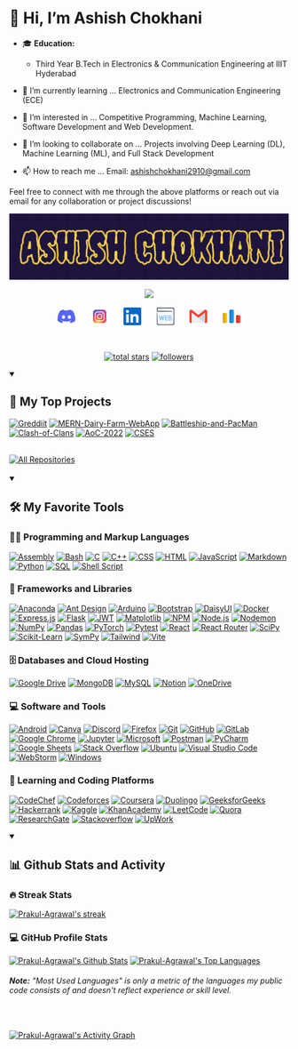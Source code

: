 # 👋 Hi, I’m Ashish Chokhani

- 🎓 **Education:** 
  - Third Year B.Tech in Electronics & Communication Engineering at IIIT Hyderabad

- 🌱 I’m currently learning ... Electronics and Communication Engineering (ECE)
- 👀 I’m interested in ... Competitive Programming, Machine Learning, Software Development and Web Development.
- 💞️ I’m looking to collaborate on ... Projects involving Deep Learning (DL), Machine Learning (ML), and Full Stack Development
- 📫 How to reach me ... Email: ashishchokhani2910@gmail.com

Feel free to connect with me through the above platforms or reach out via email for any collaboration or project discussions!


<p align="center">
  <a href="https://github.com/Ashish-Chokhani">
    <img src="assets/Name.png" alt="Ashish Chokhani" /></a>
</p>

<p align="center">
  <!-- Typing SVG -->
  <a href="https://github.com/DenverCoder1/readme-typing-svg">
    <img src="https://readme-typing-svg.demolab.com/?lines=Full-stack%20web%20developer;Python%20Enthusiast;Competitive%20Programmer;4%2B%20years%20of%20coding%20experience;Always%20learning%20new%20things&font=Fira%20Code&center=true&width=440&height=45&color=f75c7e&vCenter=true&pause=1000&size=22" /></a>
</p>

<!-- Social icons section -->
<p align="center">
  <a href="https://discordapp.com/users/ashishchokhani" alt="Discord" title="Discord"><img width="32px" src="assets/discord.svg"/></a>
  &#8287;&#8287;&#8287;&#8287;&#8287;
  <a href="https://www.instagram.com/ashishchokhani2910?igsh=b29yOHM5MmYxbWZj" alt="Instagram" title="Instagram"><img width="32px" src="assets/instagram.svg"/></a>
  &#8287;&#8287;&#8287;&#8287;&#8287;
  <a href="https://www.linkedin.com/in/ashish-chokhani-9991ba227" alt="LinkedIn" title="LinkedIn"><img width="32px" src="assets/linkedin.svg"/></a>
  &#8287;&#8287;&#8287;&#8287;&#8287;
  <!-- <a href="https://discordapp.com/users/740442954765959240" alt="Web" title="Personal Website"> -->
  <a href="#"><img width="32px" src="assets/website.svg"/></a>
  <!-- </a> -->
  &#8287;&#8287;&#8287;&#8287;&#8287;
  <a href="mailto:ashishchokhani2910@gmail.com" alt="Gmail" title="Email"><img width="32px" src="assets/gmail.svg"/></a>
  &#8287;&#8287;&#8287;&#8287;&#8287;
  <a href="https://codeforces.com/profile/Cleverfox" alt="Codeforces" title="Codeforces"><img width="32px" src="assets/codeforces.svg"/></a>
</p>

<br/>

<!-- Social badges section -->
<p align="center">
  <a href="https://github.com/Prakul-Agrawal?tab=repositories&sort=stargazers">
    <img alt="total stars" title="Total stars on GitHub" src="https://custom-icon-badges.demolab.com/github/stars/Prakul-Agrawal?color=55960c&style=for-the-badge&labelColor=488207&logo=star"/></a>
  <a href="https://github.com/Prakul-Agrawal?tab=followers">
    <img alt="followers" title="Follow me on Github" src="https://custom-icon-badges.demolab.com/github/followers/Prakul-Agrawal?color=236ad3&labelColor=1155ba&style=for-the-badge&logo=person-add&label=Follow&logoColor=white"/></a>
</p>

<details open> 
  <summary><h2>📘 My Top Projects</h2></summary>

  <!-- Small repo cards - https://github.com/DenverCoder1/github-readme-stats -->
  <p align="left">
    <a href="https://github.com/Prakul-Agrawal/Greddiit"><img width="280" src="https://denvercoder1-github-readme-stats.vercel.app/api/pin/?username=Prakul-Agrawal&repo=Greddiit&theme=react&bg_color=1F222E&title_color=F85D7F&hide_border=true&icon_color=F8D866&show_icons=false" alt="Greddiit"></a>
    <a href="https://github.com/Prakul-Agrawal/MERN-Dairy-Farm-WebApp"><img width="280" src="https://denvercoder1-github-readme-stats.vercel.app/api/pin?username=Prakul-Agrawal&repo=MERN-Dairy-Farm-WebApp&theme=react&bg_color=1F222E&title_color=F85D7F&hide_border=true&icon_color=F8D866&show_icons=false" alt="MERN-Dairy-Farm-WebApp"></a>
    <a href="https://github.com/Prakul-Agrawal/Battleship-and-PacMan"><img width="280" src="https://denvercoder1-github-readme-stats.vercel.app/api/pin/?username=Prakul-Agrawal&repo=Battleship-and-PacMan&theme=react&bg_color=1F222E&title_color=F85D7F&hide_border=true&icon_color=F8D866&show_icons=false" alt="Battleship-and-PacMan"></a>
    <a href="https://github.com/Prakul-Agrawal/Clash-of-Clans"><img width="280" src="https://denvercoder1-github-readme-stats.vercel.app/api/pin/?username=Prakul-Agrawal&repo=Clash-of-Clans&theme=react&bg_color=1F222E&title_color=F85D7F&hide_border=true&icon_color=F8D866&show_icons=false" alt="Clash-of-Clans"></a>
    <a href="https://github.com/Prakul-Agrawal/AoC-2022"><img width="280" src="https://denvercoder1-github-readme-stats.vercel.app/api/pin/?username=Prakul-Agrawal&repo=AoC-2022&theme=react&bg_color=1F222E&title_color=F85D7F&hide_border=true&icon_color=F8D866&show_icons=false" alt="AoC-2022"></a>
    <a href="https://github.com/Prakul-Agrawal/CSES"><img width="280" src="https://denvercoder1-github-readme-stats.vercel.app/api/pin/?username=Prakul-Agrawal&repo=CSES&theme=react&bg_color=1F222E&title_color=F85D7F&hide_border=true&icon_color=F8D866&show_icons=false" alt="CSES"></a>
  </p>

  <br>
  <a href="https://github.com/Prakul-Agrawal?tab=repositories&sort=stargazers"><img alt="All Repositories" title="All Repositories" src="https://custom-icon-badges.demolab.com/badge/-Click%20Here%20For%20All%20My%20Repos-1F222E?style=for-the-badge&logoColor=white&logo=repo"/></a>
  <br><br>
</details>

<!-- <details> --> 
<!--  <summary><h2>📕 Top Projects I've Contributed To</h2></summary> --> 

<!--  <p align="left"> --> 
<!-- Example for future projects -->
<!-- <a href="https://github.com/pallets/flask"><img width="278" src="https://denvercoder1-github-readme-stats.vercel.app/api/pin/?username=pallets&repo=flask&theme=react&bg_color=1F222E&title_color=F85D7F&hide_border=true&icon_color=F8D866&show_icons=false&show_description=false" alt="flask"></a> -->
<!--  </p> --> 

<!--  <p align="left"> --> 
<!--  </p> --> 
<!--  <br> --> 
<!-- <a href="https://github.com/DenverCoderOne/My-Contributions/blob/main/README.md"> -->
<!--  <a href="#"> --> 
<!--  <img alt="All Repositories" title="All Repositories" src="https://custom-icon-badges.demolab.com/badge/-Click%20Here%20For%20All%20My%20Forks-1F222E?style=for-the-badge&logoColor=white&logo=fork"/> --> 
<!--  </a> --> 
<!--  <br><br> --> 
<!-- </details> --> 

<details open> 
  <summary><h2>🛠️ My Favorite Tools</h2></summary>
  <!-- Badges are from https://github.com/Ileriayo/markdown-badges -->

  <h3>👨‍💻 Programming and Markup Languages</h3>

  <p>
      <a href="#"><img alt="Assembly" src="https://custom-icon-badges.demolab.com/badge/Assembly-525252.svg?logo=asm-hex&logoColor=white"></a>
      <a href="#"><img alt="Bash" src="https://img.shields.io/badge/Bash-121011.svg?logo=gnu-bash&logoColor=white"></a>
      <a href="#"><img alt="C" src="https://custom-icon-badges.demolab.com/badge/C-03599C.svg?logo=c-in-hexagon&logoColor=white"></a>
      <a href="#"><img alt="C++" src="https://custom-icon-badges.demolab.com/badge/C++-9C033A.svg?logo=cpp2&logoColor=white"></a>
      <a href="#"><img alt="CSS" src="https://img.shields.io/badge/CSS-1572B6.svg?logo=css3&logoColor=white"></a>
      <a href="#"><img alt="HTML" src="https://img.shields.io/badge/HTML-E34F26.svg?logo=html5&logoColor=white"></a>
      <a href="#"><img alt="JavaScript" src="https://img.shields.io/badge/JavaScript-F7DF1E.svg?logo=javascript&logoColor=black"></a>
      <a href="#"><img alt="Markdown" src="https://img.shields.io/badge/Markdown-000000.svg?logo=markdown&logoColor=white"></a>
      <a href="#"><img alt="Python" src="https://img.shields.io/badge/Python-14354C.svg?logo=python&logoColor=white"></a>
      <a href="#"><img alt="SQL" src="https://custom-icon-badges.demolab.com/badge/SQL-025E8C.svg?logo=database&logoColor=white"></a>
      <a href="#"><img alt="Shell Script" src="https://img.shields.io/badge/Shell%20Script-%23121011.svg?logo=gnu-bash&logoColor=white"></a>
  </p>

  <h3>🧰 Frameworks and Libraries</h3>

  <p>
      <a href="#"><img alt="Anaconda" src="https://img.shields.io/badge/Anaconda-%2344A833.svg?logo=anaconda&logoColor=white"></a>
      <a href="#"><img alt="Ant Design" src="https://img.shields.io/badge/-Ant%20Design-%230170FE?logo=ant-design&logoColor=white"></a>
      <a href="#"><img alt="Arduino" src="https://img.shields.io/badge/-Arduino-00979D?logo=Arduino&logoColor=white"></a>
      <a href="#"><img alt="Bootstrap" src="https://img.shields.io/badge/Bootstrap-7952B3.svg?logo=bootstrap&logoColor=white"></a>
      <a href="#"><img alt="DaisyUI" src="https://img.shields.io/badge/DaisyUI-5A0EF8?logo=daisyui&logoColor=white"></a>
      <a href="#"><img alt="Docker" src="https://img.shields.io/badge/Docker-%230db7ed.svg?logo=docker&logoColor=white"></a>
      <a href="#"><img alt="Express.js" src="https://img.shields.io/badge/Express.js-404d59.svg?logo=express&logoColor=white"></a>
      <a href="#"><img alt="Flask" src="https://img.shields.io/badge/Flask-%23000.svg?logo=flask&logoColor=white"></a>
      <a href="#"><img alt="JWT" src="https://img.shields.io/badge/JWT-black?logo=JSON%20web%20tokens"></a>
      <a href="#"><img alt="Matplotlib" src="https://img.shields.io/badge/Matplotlib-%23ffffff.svg?logo=Matplotlib&logoColor=black"></a>
      <a href="#"><img alt="NPM" src="https://img.shields.io/badge/NPM-%23CB3837.svg?logo=npm&logoColor=white"></a>
      <a href="#"><img alt="Node.js" src="https://img.shields.io/badge/Node.js-6DA55F?logo=node.js&logoColor=white"></a>
      <a href="#"><img alt="Nodemon" src="https://img.shields.io/badge/Nodemon-%23323330.svg?logo=nodemon&logoColor=%BBDEAD"></a>
      <a href="#"><img alt="NumPy" src="https://img.shields.io/badge/Numpy-013243.svg?logo=numpy&logoColor=white"></a>
      <a href="#"><img alt="Pandas" src="https://img.shields.io/badge/Pandas-150458.svg?logo=pandas&logoColor=white"></a>
      <a href="#"><img alt="PyTorch" src="https://img.shields.io/badge/PyTorch-%23EE4C2C.svg?logo=PyTorch&logoColor=white"></a>
      <a href="#"><img alt="Pytest" src="https://img.shields.io/badge/Pytest-0A9EDC.svg?logo=pytest&logoColor=white"></a>
      <a href="#"><img alt="React" src="https://img.shields.io/badge/React-20232a.svg?logo=react&logoColor=%2361DAFB"></a>
      <a href="#"><img alt="React Router" src="https://img.shields.io/badge/React%20Router-CA4245?logo=react-router&logoColor=white"></a>
      <a href="#"><img alt="SciPy" src="https://img.shields.io/badge/SciPy-%230C55A5.svg?logo=scipy&logoColor=%white"></a>
      <a href="#"><img alt="Scikit-Learn" src="https://img.shields.io/badge/Scikit--Learn-%23F7931E.svg?logo=scikit-learn&logoColor=white"></a>
      <a href="#"><img alt="SymPy" src="https://img.shields.io/badge/Sympy-3B5526.svg?logo=sympy&logoColor=white"></a>
      <a href="#"><img alt="Tailwind" src="https://img.shields.io/badge/Tailwind-%2338B2AC.svg?logo=tailwind-css&logoColor=white"></a>
      <a href="#"><img alt="Vite" src="https://img.shields.io/badge/Vite-%23646CFF.svg?logo=vite&logoColor=white"></a>
  </p>

  <h3>🗄️ Databases and Cloud Hosting</h3>

  <p>
      <a href="#"><img alt="Google Drive" src ="https://img.shields.io/badge/Google%20Drive-4285F4?logo=googledrive&logoColor=white"></a>
      <a href="#"><img alt="MongoDB" src ="https://img.shields.io/badge/MongoDB-4ea94b.svg?logo=mongodb&logoColor=white"></a>
      <a href="#"><img alt="MySQL" src="https://img.shields.io/badge/MySQL-00f.svg?logo=mysql&logoColor=white"></a>
      <a href="#"><img alt="Notion" src="https://img.shields.io/badge/Notion-010101.svg?logo=notion&logoColor=white"></a>
      <a href="#"><img alt="OneDrive" src="https://img.shields.io/badge/OneDrive-0078D4.svg?logo=microsoftonedrive&logoColor=white"></a>
  </p>

  <h3>💻 Software and Tools</h3>

  <p>
      <a href="#"><img alt="Android" src="https://img.shields.io/badge/Android-3DDC84?logo=android&logoColor=white"></a>
      <a href="#"><img alt="Canva" src="https://img.shields.io/badge/Canva-%2300C4CC.svg?logo=Canva&logoColor=white"></a>
      <a href="#"><img alt="Discord" src="https://img.shields.io/badge/-Discord-5865F2.svg?logo=discord&logoColor=white"></a>
      <a href="#"><img alt="Firefox" src="https://img.shields.io/badge/Firefox-FF7139?logo=Firefox-Browser&logoColor=white"></a>
      <a href="#"><img alt="Git" src="https://img.shields.io/badge/Git-F05033.svg?logo=git&logoColor=white"></a>
      <a href="#"><img alt="GitHub" src="https://img.shields.io/badge/GitHub-%23121011.svg?logo=github&logoColor=white"></a>
      <a href="#"><img alt="GitLab" src="https://img.shields.io/badge/Gitab-%23181717.svg?logo=gitlab&logoColor=white"></a>
      <a href="#"><img alt="Google Chrome" src="https://img.shields.io/badge/Google%20Chrome-4285F4?logo=GoogleChrome&logoColor=white"></a>
      <a href="#"><img alt="Jupyter" src="https://img.shields.io/badge/Jupyter-F37626.svg?logo=Jupyter&logoColor=white"></a>
      <a href="#"><img alt="Microsoft" src="https://img.shields.io/badge/Microsoft-0078D4?logo=microsoft&logoColor=white"></a>
      <a href="#"><img alt="Postman" src="https://img.shields.io/badge/Postman-FF6C37?logo=postman&logoColor=white"></a>
      <a href="#"><img alt="PyCharm" src="https://img.shields.io/badge/PyCharm-143?logo=pycharm&logoColor=black&color=black&labelColor=green"></a>
      <a href="#"><img alt="Google Sheets" src="https://img.shields.io/badge/Sheets-34A853.svg?logo=google%20sheets&logoColor=white"></a>
      <a href="#"><img alt="Stack Overflow" src="https://img.shields.io/badge/-Stack%20Overflow-FE7A16?logo=stack-overflow&logoColor=white"></a>
      <a href="#"><img alt="Ubuntu" src="https://img.shields.io/badge/Ubuntu-E95420?logo=ubuntu&logoColor=white"></a>
      <a href="#"><img alt="Visual Studio Code" src="https://img.shields.io/badge/Visual%20Studio%20Code-0078d7.svg?logo=visual-studio-code&logoColor=white"></a>
      <a href="#"><img alt="WebStorm" src="https://img.shields.io/badge/WebStorm-143?logo=webstorm&logoColor=white&color=black"></a>
      <a href="#"><img alt="Windows" src="https://img.shields.io/badge/Windows-0078D6?logo=windows&logoColor=white"></a>
  </p>

  <h3>💬 Learning and Coding Platforms</h3>

  <p>
      <a href="#"><img alt="CodeChef" src="https://img.shields.io/badge/CodeChef-%23964B00.svg?logo=CodeChef&logoColor=white"></a>
      <a href="#"><img alt="Codeforces" src="https://img.shields.io/badge/Codeforces-445f9d?logo=Codeforces&logoColor=white"></a>
      <a href="#"><img alt="Coursera" src="https://img.shields.io/badge/Coursera-%230056D2.svg?logo=Coursera&logoColor=white"></a>
      <a href="#"><img alt="Duolingo" src="https://img.shields.io/badge/Duolingo-%234DC730.svg?logo=Duolingo&logoColor=white"></a>
      <a href="#"><img alt="GeeksforGeeks" src="https://img.shields.io/badge/GeeksforGeeks-gray?logo=geeksforgeeks&logoColor=35914c"></a>
      <a href="#"><img alt="Hackerrank" src="https://img.shields.io/badge/-Hackerrank-2EC866?logo=HackerRank&logoColor=white"></a>
      <a href="#"><img alt="Kaggle" src="https://img.shields.io/badge/Kaggle-035a7d?logo=kaggle&logoColor=white"></a>
      <a href="#"><img alt="KhanAcademy" src="https://img.shields.io/badge/KhanAcademy-%2314BF96.svg?logo=KhanAcademy&logoColor=white"></a>
      <a href="#"><img alt="LeetCode" src="https://img.shields.io/badge/LeetCode-000000?logo=LeetCode&logoColor=#d16c06"></a>
      <a href="#"><img alt="Quora" src="https://img.shields.io/badge/Quora-%23B92B27.svg?logo=Quora&logoColor=white"></a>
      <a href="#"><img alt="ResearchGate" src="https://img.shields.io/badge/ResearchGate-00CCBB?logo=ResearchGate&logoColor=white"></a>
      <a href="#"><img alt="Stackoverflow" src="https://img.shields.io/badge/-Stackoverflow-FE7A16?logo=stack-overflow&logoColor=white"></a>
      <a href="#"><img alt="UpWork" src="https://img.shields.io/badge/UpWork-6FDA44?logo=Upwork&logoColor=white"></a>
  </p>
</details>

<details open> 
  <summary><h2>📊 Github Stats and Activity</h2></summary>

  <h3>🔥 Streak Stats</h3>

  <!-- GitHub Readme Streak Stats - https://github.com/DenverCoder1/github-readme-streak-stats -->
  <p>
      <a href="#"><img title="🔥 Get streak stats for your profile at git.io/streak-stats" alt="Prakul-Agrawal's streak" src="https://streak-stats.demolab.com/?user=Prakul-Agrawal&theme=monokai-metallian&hide_border=true"/></a>
  </p>

  <h3>💻 GitHub Profile Stats</h3>

  <!-- https://github.com/anuraghazra/github-readme-stats -->

  <a href="#"><img alt="Prakul-Agrawal's Github Stats" src="https://denvercoder1-github-readme-stats.vercel.app/api/?username=Prakul-Agrawal&show_icons=true&include_all_commits=true&count_private=true&theme=react&hide_border=true&bg_color=1F222E&title_color=F85D7F&icon_color=F8D866" height="192px"/></a>
  <a href="#"><img alt="Prakul-Agrawal's Top Languages" src="https://denvercoder1-github-readme-stats.vercel.app/api/top-langs/?username=Prakul-Agrawal&langs_count=8&layout=compact&theme=react&hide_border=true&bg_color=1F222E&title_color=F85D7F&icon_color=F8D866&hide=Jupyter%20Notebook,Roff" height="192px"/></a>
  <br/>

  <h6> <b>Note:</b> "Most Used Languages" is only a metric of the languages my public code consists of and doesn't reflect experience or skill level.</h6><br>
  
  <!-- https://github.com/ashutosh00710/github-readme-activity-graph -->

  <a href="#"><img alt="Prakul-Agrawal's Activity Graph" src="https://github-readme-activity-graph.vercel.app/graph/?username=Prakul-Agrawal&bg_color=1F222E&color=F8D866&line=F85D7F&point=FFFFFF&hide_border=true" /></a>

  <!-- <h3>⚡ Recent GitHub Activity</h3> -->

  <!-- https://github.com/jamesgeorge007/github-activity-readme -->
  <!--START_SECTION:activity-->

  <!--END_SECTION:activity-->

</details>


<!---
Ashish-Chokhani/Ashish-Chokhani is a ✨ special ✨ repository because its `README.md` (this file) appears on your GitHub profile.
You can click the Preview link to take a look at your changes.
--->
